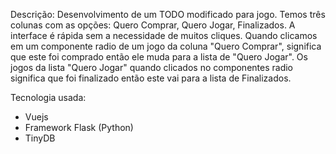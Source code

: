 Descrição:
Desenvolvimento de um TODO modificado para jogo. Temos três colunas com as opções: Quero Comprar, Quero Jogar, Finalizados. 
A interface é rápida sem a necessidade de muitos cliques. Quando clicamos em um componente radio de um jogo da coluna "Quero Comprar", significa que este foi comprado então ele muda para a lista de "Quero Jogar". Os jogos da lista "Quero Jogar" quando clicados no componentes radio significa que foi finalizado então este vai para a lista de Finalizados.

Tecnologia usada:
- Vuejs 
- Framework Flask (Python)
- TinyDB

